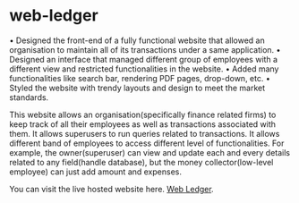 # web-ledger

• Designed the front-end of a fully functional website that allowed an organisation to maintain all of its transactions under
a same application.
• Designed an interface that managed different group of employees with a different view and restricted functionalities in
the website.
• Added many functionalities like search bar, rendering PDF pages, drop-down, etc.
• Styled the website with trendy layouts and design to meet the market standards.

This website allows an organisation(specifically finance related firms) to keep track of all their employees as well as transactions associated with them. It allows superusers to 
run queries related to transactions. 
It allows different band of employees to access different level of functionalities. For example, the owner(superuser) can view and update each and every details related to any field(handle database), but the 
money collector(low-level employee) can just add amount and expenses.

You can visit the live hosted website here. [Web Ledger](http://webledger.herokuapp.com/).
